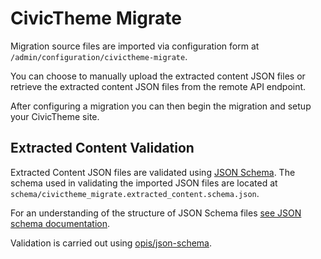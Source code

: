 # CivicTheme Migrate

Migration source files are imported via configuration form at
`/admin/configuration/civictheme-migrate`.

You can choose to manually upload the extracted content JSON files or retrieve
the extracted content JSON files from the remote API endpoint.

After configuring a migration you can then begin the migration and setup your
CivicTheme site.

## Extracted Content Validation

Extracted Content JSON files are validated using [JSON Schema](https://json-schema.org).
The schema used in validating the imported JSON files are located at
`schema/civictheme_migrate.extracted_content.schema.json`.

For an understanding of the structure of JSON Schema files [see JSON schema documentation](https://opis.io/json-schema/2.x/).

Validation is carried out using [opis/json-schema](https://github.com/opis/json-schema).
